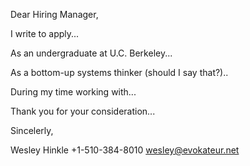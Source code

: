 Dear Hiring Manager,

I write to apply...

As an undergraduate at U.C. Berkeley...

As a bottom-up systems thinker (should I say that?)..

During my time working with...

Thank you for your consideration...

Sincelerly,

Wesley Hinkle
+1-510-384-8010
wesley@evokateur.net
